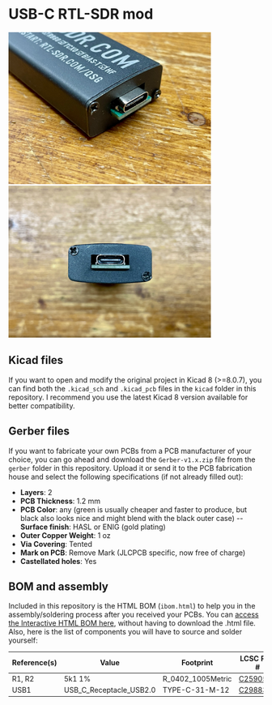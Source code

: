 # USB-C RTL-SDR mod

<img src="/images/img_1.jpg?raw=true" alt="USB-C RTL-SDR v3" width=400 /> <img src="/images/img_2.jpg?raw=true" alt="USB-C RTL-SDR v3" width=400 />

## Kicad files
If you want to open and modify the original project in Kicad 8 (>=8.0.7), you can find both the `.kicad_sch` and `.kicad_pcb` files in the `kicad` folder in this repository. I recommend you use the latest Kicad 8 version available for better compatibility.

## Gerber files
If you want to fabricate your own PCBs from a PCB manufacturer of your choice, you can go ahead and download the `Gerber-v1.x.zip` file from the `gerber` folder in this repository. Upload it or send it to the PCB fabrication house and select the following specifications (if not already filled out):
- **Layers**: 2
- **PCB Thickness**: 1.2 mm
- **PCB Color**: any (green is usually cheaper and faster to produce, but black also looks nice and might blend with the black outer case)
-- **Surface finish**: HASL or ENIG (gold plating)
- **Outer Copper Weight**: 1 oz
- **Via Covering**: Tented
- **Mark on PCB**: Remove Mark (JLCPCB specific, now free of charge)
- **Castellated holes**: Yes

## BOM and assembly

Included in this repository is the HTML BOM (`ibom.html`) to help you in the assembly/soldering process after you received your PCBs. You can [access the Interactive HTML BOM here](https://umbertoragone.github.io/usbc-rtl-sdr/bom/ibom.html), without having to download the .html file. Also, here is the list of components you will have to source and solder yourself:

| Reference(s) | Value                   | Footprint         | LCSC Part #                                                   | Qty |
| ------------ | ----------------------- | ----------------- | ------------------------------------------------------------- | --- |
| R1, R2       | 5k1 1%                  | R_0402_1005Metric | [C25905](https://www.lcsc.com/product-detail/C25905.html)     | 2   |
| USB1         | USB_C_Receptacle_USB2.0 | TYPE-C-31-M-12    | [C2988369](https://www.lcsc.com/product-detail/C2988369.html) | 1   |